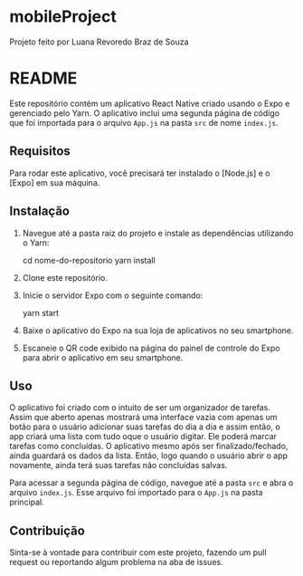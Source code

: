 # mobileProject
Projeto feito por Luana Revoredo Braz de Souza

# README

Este repositório contém um aplicativo React Native criado usando o Expo e gerenciado pelo Yarn. O aplicativo inclui uma segunda página de código que foi importada para o arquivo `App.js` na pasta `src` de nome `index.js`.

## Requisitos

Para rodar este aplicativo, você precisará ter instalado o [Node.js] e o [Expo] em sua máquina.

## Instalação

1. Navegue até a pasta raiz do projeto e instale as dependências utilizando o Yarn:

   cd nome-do-repositorio
   yarn install
   
2. Clone este repositório.

3. Inicie o servidor Expo com o seguinte comando:

   yarn start

4. Baixe o aplicativo do Expo na sua loja de aplicativos no seu smartphone.

5. Escaneie o QR code exibido na página do painel de controle do Expo para abrir o aplicativo em seu smartphone.

## Uso

O aplicativo foi criado com o intuito de ser um organizador de tarefas. Assim que aberto apenas mostrará uma interface vazia com apenas um botão para o usuário adicionar suas tarefas do dia a dia e assim então, o app criará uma lista com tudo oque o usuário digitar. Ele poderá marcar tarefas como concluídas. O aplicativo mesmo após ser finalizado/fechado, ainda guardará os dados da lista. Então, logo quando o usuário abrir o app novamente, ainda terá suas tarefas não concluídas salvas.

Para acessar a segunda página de código, navegue até a pasta `src` e abra o arquivo `index.js`. Esse arquivo foi importado para o `App.js` na pasta principal.

## Contribuição

Sinta-se à vontade para contribuir com este projeto, fazendo um pull request ou reportando algum problema na aba de issues. 

